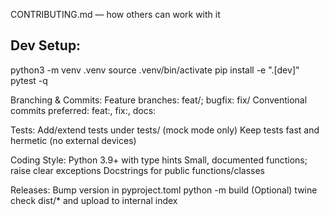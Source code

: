 

CONTRIBUTING.md — how others can work with it

## Dev Setup:
python3 -m venv .venv
source .venv/bin/activate
pip install -e ".[dev]"
pytest -q

Branching & Commits:
Feature branches: feat/<name>; bugfix: fix/<name>
Conventional commits preferred: feat:, fix:, docs:

Tests:
Add/extend tests under tests/ (mock mode only)
Keep tests fast and hermetic (no external devices)

Coding Style:
Python 3.9+ with type hints
Small, documented functions; raise clear exceptions
Docstrings for public functions/classes

Releases:
Bump version in pyproject.toml
python -m build
(Optional) twine check dist/* and upload to internal index

